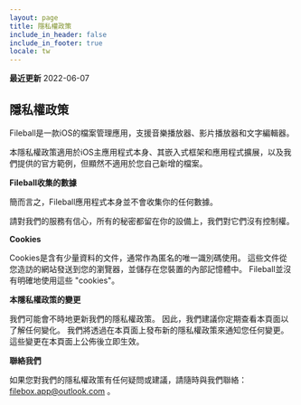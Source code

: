 ```yaml
---
layout: page
title: 隱私權政策
include_in_header: false
include_in_footer: true
locale: tw
---
```


**最近更新**
2022-06-07

## 隱私權政策

Fileball是一款iOS的檔案管理應用，支援音樂播放器、影片播放器和文字編輯器。

本隱私權政策適用於iOS主應用程式本身、其嵌入式框架和應用程式擴展，以及我們提供的官方範例，但顯然不適用於您自己新增的檔案。

**Fileball收集的數據**

簡而言之，Fileball應用程式本身並不會收集你的任何數據。

請對我們的服務有信心，所有的秘密都留在你的設備上，我們對它們沒有控制權。

**Cookies**

Cookies是含有少量資料的文件，通常作為匿名的唯一識別碼使用。 這些文件從您造訪的網站發送到您的瀏覽器，並儲存在您裝置的內部記憶體中。 Fileball並沒有明確地使用這些 "cookies"。

**本隱私權政策的變更**

我們可能會不時地更新我們的隱私權政策。 因此，我們建議你定期查看本頁面以了解任何變化。 我們將透過在本頁面上發布新的隱私權政策來通知您任何變更。 這些變更在本頁面上公佈後立即生效。

**聯絡我們**

如果您對我們的隱私權政策有任何疑問或建議，請隨時與我們聯絡：filebox.app@outlook.com 。